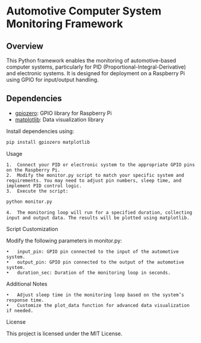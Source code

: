 # Automotive Computer System Monitoring Framework

## Overview
This Python framework enables the monitoring of automotive-based computer systems, particularly for PID (Proportional-Integral-Derivative) and electronic systems. It is designed for deployment on a Raspberry Pi using GPIO for input/output handling.

## Dependencies
- [gpiozero](https://gpiozero.readthedocs.io/en/stable/): GPIO library for Raspberry Pi
- [matplotlib](https://matplotlib.org/): Data visualization library

Install dependencies using:
```bash
pip install gpiozero matplotlib
```
Usage

	1.	Connect your PID or electronic system to the appropriate GPIO pins on the Raspberry Pi.
	2.	Modify the monitor.py script to match your specific system and requirements. You may need to adjust pin numbers, sleep time, and implement PID control logic.
	3.	Execute the script:
```bash
python monitor.py
```
	4.	The monitoring loop will run for a specified duration, collecting input and output data. The results will be plotted using matplotlib.

Script Customization

Modify the following parameters in monitor.py:

	•	input_pin: GPIO pin connected to the input of the automotive system.
	•	output_pin: GPIO pin connected to the output of the automotive system.
	•	duration_sec: Duration of the monitoring loop in seconds.

Additional Notes

	•	Adjust sleep time in the monitoring loop based on the system’s response time.
	•	Customize the plot_data function for advanced data visualization if needed.

License

This project is licensed under the MIT License.
